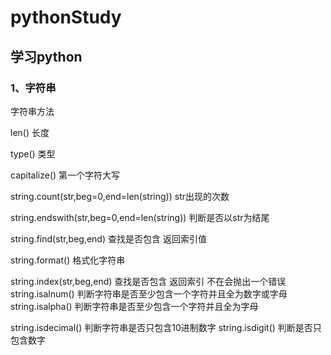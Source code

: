 # pythonStudy
## 学习python
### 1、字符串
  字符串方法
 
  len() 长度

  type() 类型

  capitalize() 第一个字符大写  
  
  string.count(str,beg=0,end=len(string))  str出现的次数
  
  string.endswith(str,beg=0,end=len(string)) 判断是否以str为结尾
  
  string.find(str,beg,end) 查找是否包含 返回索引值
  
  string.format() 格式化字符串
  
  string.index(str,beg,end) 查找是否包含 返回索引 不在会抛出一个错误
  string.isalnum() 判断字符串是否至少包含一个字符并且全为数字或字母
  string.isalpha() 判断字符串是否至少包含一个字符并且全为字母
  
  string.isdecimal() 判断字符串是否只包含10进制数字
  string.isdigit() 判断是否只包含数字
  